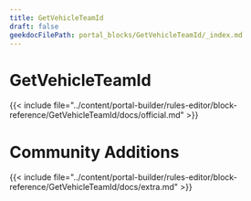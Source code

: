```yaml
---
title: GetVehicleTeamId
draft: false
geekdocFilePath: portal_blocks/GetVehicleTeamId/_index.md
---
```

# GetVehicleTeamId
{{< include file="../content/portal-builder/rules-editor/block-reference/GetVehicleTeamId/docs/official.md" >}}

# Community Additions

{{< include file="../content/portal-builder/rules-editor/block-reference/GetVehicleTeamId/docs/extra.md" >}}